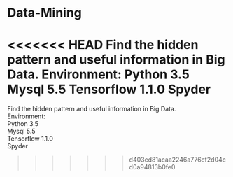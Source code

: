 # Data-Mining
<<<<<<< HEAD
Find the hidden pattern and useful information in Big Data.
Environment:
Python 3.5
Mysql 5.5
Tensorflow 1.1.0
Spyder
=======
Find the hidden pattern and useful information in Big Data.</br>
Environment:</br>
Python 3.5</br>
Mysql 5.5</br>
Tensorflow 1.1.0</br>
Spyder
>>>>>>> d403cd81acaa2246a776cf2d04cd0a94813b0fe0
